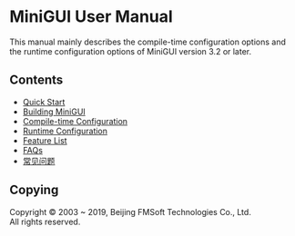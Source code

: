 # MiniGUI User Manual

This manual mainly describes the compile-time configuration options and
the runtime configuration options of MiniGUI version 3.2 or later.

## Contents

- [Quick Start](MiniGUIUserManualQuickStart.md)
- [Building MiniGUI](MiniGUIUserManualBuildingMinigui.md)
- [Compile-time Configuration](MiniGUIUserManualCompiletimeConfiguration.md)
- [Runtime Configuration](MiniGUIUserManualRuntimeConfiguration.md)
- [Feature List](MiniGUIDataSheet.md)
- [FAQs](MiniGUIUserManualFAQsEN.md)
- [常见问题](MiniGUIUserManualFAQsZH.md)

## Copying

Copyright © 2003 \~ 2019, Beijing FMSoft Technologies Co., Ltd.  
All rights reserved.

